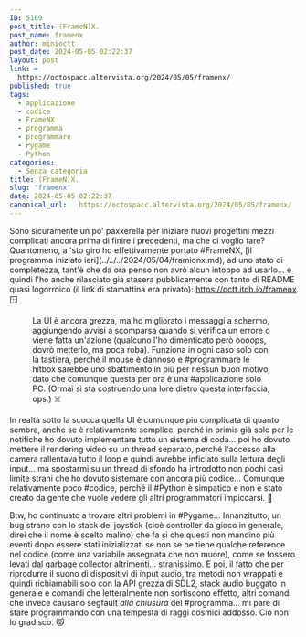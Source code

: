 ```yaml
---
ID: 5169
post_title: (FrameN)X.
post_name: framenx
author: minioctt
post_date: 2024-05-05 02:22:37
layout: post
link: >
  https://octospacc.altervista.org/2024/05/05/framenx/
published: true
tags:
  - applicazione
  - codice
  - FrameNX
  - programma
  - programmare
  - Pygame
  - Python
categories:
  - Senza categoria
title: (FrameN)X.
slug: "framenx"
date: 2024-05-05 02:22:37
canonical_url:   https://octospacc.altervista.org/2024/05/05/framenx/
---
```

<!-- wp:paragraph -->
<p markdown="1">Sono sicuramente un po' paxxerella per iniziare nuovi progettini mezzi complicati ancora prima di finire i precedenti, ma che ci voglio fare? Quantomeno, a 'sto giro ho effettivamente portato #FrameNX, [il programma iniziato ieri](../../../2024/05/04/framionx.md), ad uno stato di completezza, tant'è che da ora penso non avrò alcun intoppo ad usarlo... e quindi l'ho anche rilasciato già stasera pubblicamente con tanto di README quasi logorroico (il link di stamattina era privato): <a href="https://octt.itch.io/framenx">https://octt.itch.io/framenx</a> 🪟</p>
<!-- /wp:paragraph -->

<!-- wp:paragraph -->
<p markdown="1"></p>
<!-- /wp:paragraph -->

<!-- wp:image {"id":5168,"sizeSlug":"large"} -->
<figure class="wp-block-image size-large"><img src="https://octospacc.github.io/microblog-mirror/assets/uploads/2024/05/screenshot_2024-05-05-02-14-47-843_io2733305805360369156-960x987.jpg" alt="" class="wp-image-5168"/><figcaption class="wp-element-caption">La UI è ancora grezza, ma ho migliorato i messaggi a schermo, aggiungendo avvisi a scomparsa quando si verifica un errore o viene fatta un'azione (qualcuno l'ho dimenticato però oooops, dovrò metterlo, ma poca roba). Funziona in ogni caso solo con la tastiera, perché il mouse è dannoso e #programmare le hitbox sarebbe uno sbattimento in più per nessun buon motivo, dato che comunque questa per ora è una #applicazione solo PC. (Ormai si sta costruendo una lore dietro questa interfaccia, ops.) ☠️</figcaption></figure>
<!-- /wp:image -->

<!-- wp:paragraph -->
<p markdown="1"></p>
<!-- /wp:paragraph -->

<!-- wp:paragraph -->
<p markdown="1">In realtà sotto la scocca quella UI è comunque più complicata di quanto sembra, anche se è relativamente semplice, perché in primis già solo per le notifiche ho dovuto implementare tutto un sistema di coda... poi ho dovuto mettere il rendering video su un thread separato, perché l'accesso alla camera rallentava tutto il loop e quindi avrebbe inficiato sulla lettura degli input... ma spostarmi su un thread di sfondo ha introdotto non pochi casi limite strani che ho dovuto sistemare con ancora più codice... Comunque relativamente poco #codice, perché il #Python è simpatico e non è stato creato da gente che vuole vedere gli altri programmatori impiccarsi. 🦍</p>
<!-- /wp:paragraph -->

<!-- wp:paragraph -->
<p markdown="1">Btw, ho continuato a trovare altri problemi in #Pygame... Innanzitutto, un bug strano con lo stack dei joystick (cioè controller da gioco in generale, direi che il nome è scelto malino) che fa si che questi non mandino più eventi dopo essere stati inizializzati se non se ne tiene qualche reference nel codice (come una variabile assegnata che non muore), come se fossero levati dal garbage collector altrimenti... stranissimo. E poi, il fatto che per riprodurre il suono di dispositivi di input audio, tra metodi non wrappati e quindi richiamabili solo con la API grezza di SDL2, stack audio buggato in generale e comandi che letteralmente non sortiscono effetto, altri comandi che invece causano segfault <em>alla chiusura</em> del #programma... mi pare di stare programmando con una tempesta di raggi cosmici addosso. Ciò non lo gradisco. 😾</p>
<!-- /wp:paragraph -->